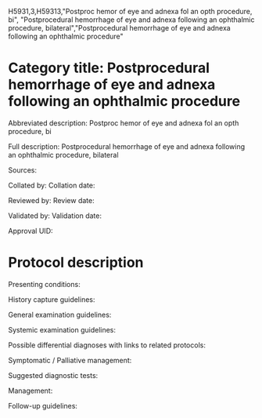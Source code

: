 H5931,3,H59313,"Postproc hemor of eye and adnexa fol an opth procedure, bi", "Postprocedural hemorrhage of eye and adnexa following an ophthalmic procedure, bilateral","Postprocedural hemorrhage of eye and adnexa following an ophthalmic procedure"
# Category title: Postprocedural hemorrhage of eye and adnexa following an ophthalmic procedure

Abbreviated description: Postproc hemor of eye and adnexa fol an opth procedure, bi

Full description: Postprocedural hemorrhage of eye and adnexa following an ophthalmic procedure, bilateral

Sources:

Collated by:
Collation date:

Reviewed by:
Review date:

Validated by:
Validation date:

Approval UID:

# Protocol description

Presenting conditions:

History capture guidelines:

General examination guidelines:

Systemic examination guidelines:

Possible differential diagnoses with links to related protocols:

Symptomatic / Palliative management:

Suggested diagnostic tests:

Management:

Follow-up guidelines:
